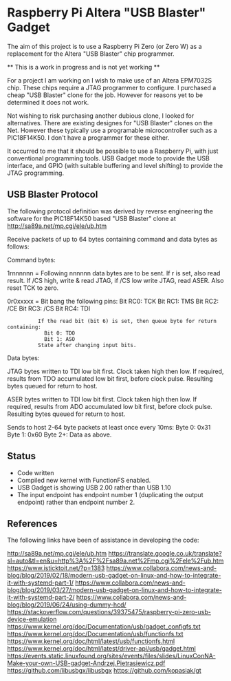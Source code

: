 Raspberry Pi Altera "USB Blaster" Gadget
========================================

The aim of this project is to use a Raspberry Pi Zero (or Zero W) as a
replacement for the Altera "USB Blaster" chip programmer.

** This is a work in progress and is not yet working **

For a project I am working on I wish to make use of an Altera EPM7032S chip.
These chips require a JTAG programmer to configure. I purchased a cheap
"USB Blaster" clone for the job. However for reasons yet to be determined
it does not work.

Not wishing to risk purchasing another dubious clone, I looked for alternatives.
There are existing designes for "USB Blaster" clones on the Net. However these
typically use a programable microcontroller such as a PIC18F14K50.
I don't have a programmer for these either.

It occurred to me that it should be possible to use a Raspberry Pi, with
just conventional programming tools. USB Gadget mode to provide the USB
interface, and GPIO (with suitable buffering and level shifting) to
provide the JTAG programming.

USB Blaster Protocol
--------------------

The following protocol definition was derived by reverse engineering the
software for the PIC18F14K50 based "USB Blaster" clone at
http://sa89a.net/mp.cgi/ele/ub.htm

Receive packets of up to 64 bytes containing command and data bytes as follows:

Command bytes:

1rnnnnnn    = Following nnnnnn data bytes are to be sent. If r is set, also read result.
              If /CS high, write & read JTAG, if /CS low write JTAG, read ASER.
              Also reset TCK to zero.

0r0xxxxx    = Bit bang the following pins:
                Bit RC0: TCK
                Bit RC1: TMS
                Bit RC2: /CE
                Bit RC3: /CS
                Bit RC4: TDI

              If the read bit (bit 6) is set, then queue byte for return containing:
                Bit 0: TDO
                Bit 1: ASO
              State after changing input bits.

Data bytes:

JTAG bytes written to TDI low bit first. Clock taken high then low.
If required, results from TDO accumulated low bit first, before clock pulse.
Resulting bytes queued for return to host.

ASER bytes written to TDI low bit first. Clock taken high then low.
If required, results from ADO accumulated low bit first, before clock pulse.
Resulting bytes queued for return to host.

Sends to host 2-64 byte packets at least once every 10ms:
      Byte 0: 0x31
      Byte 1: 0x60
      Byte 2+: Data as above.

Status
------

* Code written
* Compiled new kernel with FunctionFS enabled.
* USB Gadget is showing USB 2.00 rather than USB 1.10
* The input endpoint has endpoint number 1 (duplicating the output endpoint)
rather than endpoint number 2.

References
----------

The following links have been of assistance in developing the code:

http://sa89a.net/mp.cgi/ele/ub.htm
https://translate.google.co.uk/translate?sl=auto&tl=en&u=http%3A%2F%2Fsa89a.net%2Fmp.cgi%2Fele%2Fub.htm
https://www.isticktoit.net/?p=1383
https://www.collabora.com/news-and-blog/blog/2019/02/18/modern-usb-gadget-on-linux-and-how-to-integrate-it-with-systemd-part-1/
https://www.collabora.com/news-and-blog/blog/2019/03/27/modern-usb-gadget-on-linux-and-how-to-integrate-it-with-systemd-part-2/
https://www.collabora.com/news-and-blog/blog/2019/06/24/using-dummy-hcd/
https://stackoverflow.com/questions/39375475/raspberry-pi-zero-usb-device-emulation
https://www.kernel.org/doc/Documentation/usb/gadget_configfs.txt
https://www.kernel.org/doc/Documentation/usb/functionfs.txt
https://www.kernel.org/doc/html/latest/usb/functionfs.html
https://www.kernel.org/doc/html/latest/driver-api/usb/gadget.html
https://events.static.linuxfound.org/sites/events/files/slides/LinuxConNA-Make-your-own-USB-gadget-Andrzej.Pietrasiewicz.pdf
https://github.com/libusbgx/libusbgx
https://github.com/kopasiak/gt

